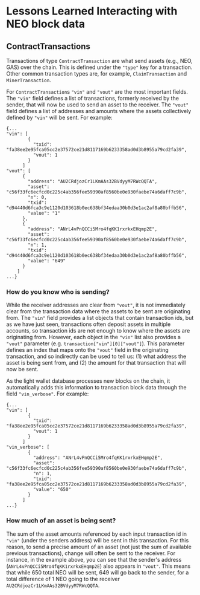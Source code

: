 # Lessons Learned Interacting with NEO block data

## ContractTransactions

Transactions of type `ContractTransaction` are what send assets (e.g., NEO, GAS) over the chain. This is defined under the `"type"` key for a transaction. Other common transaction types are, for example, `ClaimTransaction` and `MinerTransaction`.

For `ContractTransaction`s `"vin"` and `"vout"` are the most important fields. The `"vin"` field defines a list of transactions, formerly received by the sender, that will now be used to send an asset to the receiver. The `"vout"` field defines a list of addresses and amounts where the assets collectively defined by `"vin"` will be sent. For example:

```
{...
"vin": [
        {
          "txid": "fa38ee2e95fca05cc2e37572ce21d8117169b6233358ad0d3b8955a79cd2fa39",
          "vout": 1
        }
      ]
"vout": [
      {
        "address": "AU2CRdjozCr1LKmAAs32BVdyyM7RWcQQTA",
        "asset": "c56f33fc6ecfcd0c225c4ab356fee59390af8560be0e930faebe74a6daff7c9b",
        "n": 0,
        "txid": "d94440d6fca3c9e1120d103618b0ec638bf34edaa30b0d3e1ac2af8a80bffb56",
        "value": "1"
      },
      {
        "address": "ANrL4vPnQCCi5Mro4fqKK1rxrkxEHqmp2E",
        "asset": "c56f33fc6ecfcd0c225c4ab356fee59390af8560be0e930faebe74a6daff7c9b",
        "n": 1,
        "txid": "d94440d6fca3c9e1120d103618b0ec638bf34edaa30b0d3e1ac2af8a80bffb56",
        "value": "649"
      }
    ]
...}
```

### How do you know who is sending?

While the receiver addresses are clear from `"vout"`, it is not immediately clear from the transaction data where the assets to be sent are originating from. The `"vin"` field provides a list objects that contain transaction ids, but as we have just seen, transactions often deposit assets in multiple accounts, so transaction ids are not enough to know where the assets are originating from. However, each object in the `"vin"` list also provides a `"vout"` parameter (e.g. `transaction["vin"][0]["vout"]`). This parameter defines an index that maps onto the `"vout"` field in the originating transaction, and so indirectly can be used to tell us: (1) what address the asset is being sent from, and (2) the amount for that transaction that will now be sent.

As the light wallet database processes new blocks on the chain, it automatically adds this information to transaction block data through the field `"vin_verbose"`. For example:

```
{...
"vin": [
        {
          "txid": "fa38ee2e95fca05cc2e37572ce21d8117169b6233358ad0d3b8955a79cd2fa39",
          "vout": 1
        }
      ]
"vin_verbose": [
        {
          "address": "ANrL4vPnQCCi5Mro4fqKK1rxrkxEHqmp2E",
          "asset": "c56f33fc6ecfcd0c225c4ab356fee59390af8560be0e930faebe74a6daff7c9b",
          "n": 1,
          "txid": "fa38ee2e95fca05cc2e37572ce21d8117169b6233358ad0d3b8955a79cd2fa39",
          "value": "650"
        }
      ]
...}
```

### How much of an asset is being sent?

The sum of the asset amounts referenced by each input transaction id in `"vin"` (under the senders address) will be sent in this transaction. For this reason, to send a precise amount of an asset (not just the sum of available previous transactions), change will often be sent to the receiver. For instance, in the example above, you can see that the sender's address (`ANrL4vPnQCCi5Mro4fqKK1rxrkxEHqmp2E`) also appears in `"vout"`. This means that while 650 total NEO will be sent, 649 will go back to the sender, for a total difference of 1 NEO going to the receiver `AU2CRdjozCr1LKmAAs32BVdyyM7RWcQQTA`.
